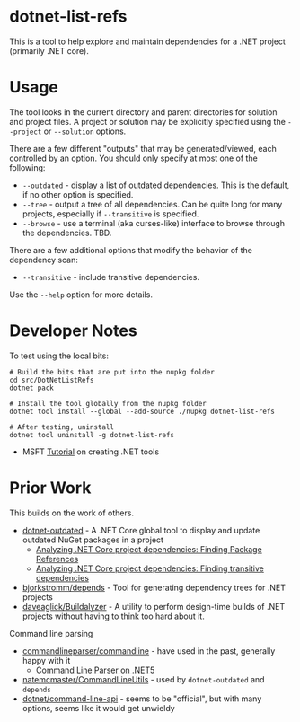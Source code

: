 # dotnet-list-refs

This is a tool to help explore and maintain dependencies for a .NET project (primarily .NET core).


# Usage

The tool looks in the current directory and parent directories for solution and project files.
A project or solution may be explicitly specified using the `--project` or `--solution` options.

There are a few different "outputs" that may be generated/viewed, each controlled by an option.
You should only specify at most one of the following:

* `--outdated` - display a list of outdated dependencies. This is the default, if no other option is specified.
* `--tree` - output a tree of all dependencies. Can be quite long for many projects, especially if `--transitive` is specified.
* `--browse` - use a terminal (aka curses-like) interface to browse through the dependencies. TBD.

There are a few additional options that modify the behavior of the dependency scan:

* `--transitive` - include transitive dependencies.

Use the `--help` option for more details.


# Developer Notes

To test using the local bits:

    # Build the bits that are put into the nupkg folder 
    cd src/DotNetListRefs
    dotnet pack

    # Install the tool globally from the nupkg folder
    dotnet tool install --global --add-source ./nupkg dotnet-list-refs

    # After testing, uninstall
    dotnet tool uninstall -g dotnet-list-refs


* MSFT [Tutorial](https://docs.microsoft.com/en-us/dotnet/core/tools/global-tools-how-to-create) on creating .NET tools


# Prior Work

This builds on the work of others.

* [dotnet-outdated](https://github.com/dotnet-outdated/dotnet-outdated) - A .NET Core global tool to display and update outdated NuGet packages in a project
    * [Analyzing .NET Core project dependencies: Finding Package References](https://www.jerriepelser.com/blog/analyze-dotnet-project-dependencies-part-1/)
    * [Analyzing .NET Core project dependencies: Finding transitive dependencies](https://www.jerriepelser.com/blog/analyze-dotnet-project-dependencies-part-2/)
* [bjorkstromm/depends](https://github.com/bjorkstromm/depends) - Tool for generating dependency trees for .NET projects
* [daveaglick/Buildalyzer](https://github.com/daveaglick/Buildalyzer) - A utility to perform design-time builds of .NET projects without having to think too hard about it.

Command line parsing

* [commandlineparser/commandline](https://github.com/commandlineparser/commandline) - have used in the past, generally happy with it
    * [Command Line Parser on .NET5](https://devblogs.microsoft.com/ifdef-windows/command-line-parser-on-net5/)
* [natemcmaster/CommandLineUtils](https://github.com/natemcmaster/CommandLineUtils) - used by `dotnet-outdated` and `depends`
* [dotnet/command-line-api](https://github.com/dotnet/command-line-api) - seems to be "official", but with many options, seems like it would get unwieldy

